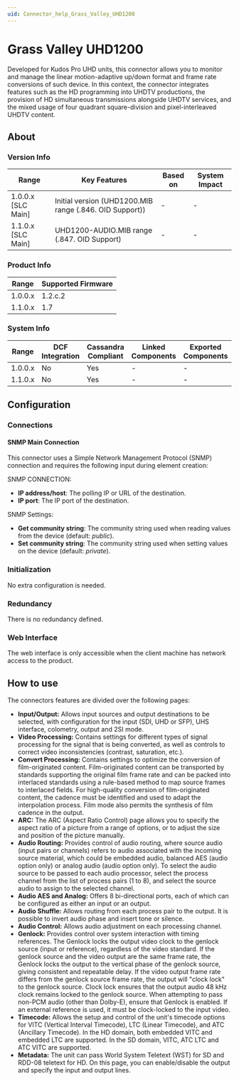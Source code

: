 ```yaml
---
uid: Connector_help_Grass_Valley_UHD1200
---
```


# Grass Valley UHD1200

Developed for Kudos Pro UHD units, this connector allows you to monitor and manage the linear motion-adaptive up/down format and frame rate conversions of such device. In this context, the connector integrates features such as the HD programming into UHDTV productions, the provision of HD simultaneous transmissions alongside UHDTV services, and the mixed usage of four quadrant square-division and pixel-interleaved UHDTV content.

## About

### Version Info

| Range                | Key Features                                             | Based on     | System Impact     |
|----------------------|----------------------------------------------------------|--------------|-------------------|
| 1.0.0.x [SLC Main]   | Initial version (UHD1200.MIB range (.846. OID Support))  | -            | -                 |
| 1.1.0.x [SLC Main]   | UHD1200-AUDIO.MIB range (.847. OID Support)              | -            | -                 |

### Product Info

| Range     | Supported Firmware     |
|-----------|------------------------|
| 1.0.0.x   | 1.2.c.2                |
| 1.1.0.x   | 1.7                    |

### System Info

| Range     | DCF Integration     | Cassandra Compliant     | Linked Components     | Exported Components     |
|-----------|---------------------|-------------------------|-----------------------|-------------------------|
| 1.0.0.x   | No                  | Yes                     | -                     | -                       |
| 1.1.0.x   | No                  | Yes                     | -                     | -                       |

## Configuration

### Connections

#### SNMP Main Connection

This connector uses a Simple Network Management Protocol (SNMP) connection and requires the following input during element creation:

SNMP CONNECTION:

- **IP address/host**: The polling IP or URL of the destination.
- **IP port**: The IP port of the destination.

SNMP Settings:

- **Get community string**: The community string used when reading values from the device (default: *public*).
- **Set community string**: The community string used when setting values on the device (default: *private*).

### Initialization

No extra configuration is needed.

### Redundancy

There is no redundancy defined.

### Web Interface

The web interface is only accessible when the client machine has network access to the product.

## How to use

The connectors features are divided over the following pages:

- **Input/Output:** Allows input sources and output destinations to be selected, with configuration for the input (SDI, UHD or SFP), UHS interface, colometry, output and 2SI mode.
- **Video Processing:** Contains settings for different types of signal processing for the signal that is being converted, as well as controls to correct video inconsistencies (contrast, saturation, etc.).
- **Convert Processing:** Contains settings to optimize the conversion of film-originated content. Film-originated content can be transported by standards supporting the original film frame rate and can be packed into interlaced standards using a rule-based method to map source frames to interlaced fields. For high-quality conversion of film-originated content, the cadence must be identified and used to adapt the interpolation process. Film mode also permits the synthesis of film cadence in the output.
- **ARC:** The ARC (Aspect Ratio Control) page allows you to specify the aspect ratio of a picture from a range of options, or to adjust the size and position of the picture manually.
- **Audio Routing:** Provides control of audio routing, where source audio (input pairs or channels) refers to audio associated with the incoming source material, which could be embedded audio, balanced AES (audio option only) or analog audio (audio option only). To select the audio source to be passed to each audio processor, select the process channel from the list of process pairs (1 to 8), and select the source audio to assign to the selected channel.
- **Audio AES and Analog:** Offers 8 bi-directional ports, each of which can be configured as either an input or an output.
- **Audio Shuffle:** Allows routing from each process pair to the output. It is possible to invert audio phase and insert tone or silence.
- **Audio Control:** Allows audio adjustment on each processing channel.
- **Genlock:** Provides control over system interaction with timing references. The Genlock locks the output video clock to the genlock source (input or reference), regardless of the video standard. If the genlock source and the video output are the same frame rate, the Genlock locks the output to the vertical phase of the genlock source, giving consistent and repeatable delay. If the video output frame rate differs from the genlock source frame rate, the output will "clock lock" to the genlock source. Clock lock ensures that the output audio 48 kHz clock remains locked to the genlock source. When attempting to pass non-PCM audio (other than Dolby-E), ensure that Genlock is enabled. If an external reference is used, it must be clock-locked to the input video.
- **Timecode:** Allows the setup and control of the unit's timecode options for VITC (Vertical Interval Timecode), LTC (Linear Timecode), and ATC (Ancillary Timecode). In the HD domain, both embedded VITC and embedded LTC are supported. In the SD domain, VITC, ATC LTC and ATC VITC are supported.
- **Metadata:** The unit can pass World System Teletext (WST) for SD and RDD-08 teletext for HD. On this page, you can enable/disable the output and specify the input and output lines.
